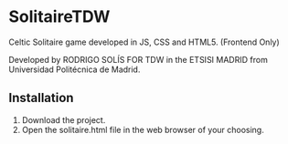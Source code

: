 # SolitaireTDW
Celtic Solitaire game developed in JS, CSS and HTML5. (Frontend Only)

Developed by RODRIGO SOLÍS
FOR TDW in the ETSISI MADRID from Universidad Politécnica de Madrid.

## Installation
1. Download the project.
2. Open the solitaire.html file in the web browser of your choosing.
